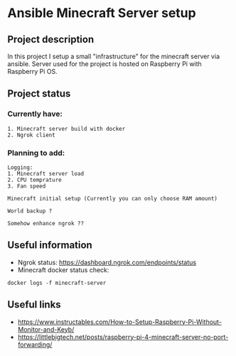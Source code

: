 # Ansible Minecraft Server setup
## Project description
In this project I setup a small "infrastructure" for the minecraft server via ansible.
Server used for the project is hosted on Raspberry Pi with Raspberry Pi OS.


## Project status
### Currently have:
~~~
1. Minecraft server build with docker
2. Ngrok client
~~~

### Planning to add:
~~~
Logging:
1. Minecraft server load
2. CPU temprature
3. Fan speed

Minecraft initial setup (Currently you can only choose RAM amount)

World backup ?

Somehow enhance ngrok ??
~~~


## Useful information
* Ngrok status: https://dashboard.ngrok.com/endpoints/status
* Minecraft docker status check: 
~~~
docker logs -f minecraft-server
~~~

## Useful links
* https://www.instructables.com/How-to-Setup-Raspberry-Pi-Without-Monitor-and-Keyb/
* https://littlebigtech.net/posts/raspberry-pi-4-minecraft-server-no-port-forwarding/

